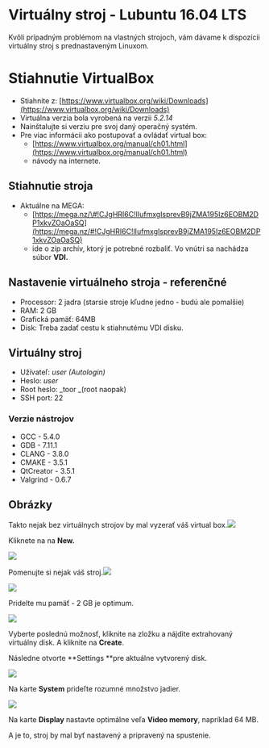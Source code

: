# Virtuálny stroj - Lubuntu 16.04 LTS

Kvôli prípadným problémom na vlastných strojoch, vám dávame k dispozícii virtuálny stroj s prednastaveným Linuxom.

# Stiahnutie VirtualBox

* Stiahnite z: [https://www.virtualbox.org/wiki/Downloads](https://www.virtualbox.org/wiki/Downloads)
* Virtuálna verzia bola vyrobená na verzii _5.2.14_
* Nainštalujte si verziu pre svoj daný operačný systém.
* Pre viac informácii ako postupovať a ovládať virtual box:
  * [https://www.virtualbox.org/manual/ch01.html](https://www.virtualbox.org/manual/ch01.html)
  * návody na internete.

## Stiahnutie stroja

* Aktuálne na MEGA: 
  * [https://mega.nz/\#!CJgHRI6C!lIufmxgIsprevB9jZMA195Iz6EOBM2DP1xkvZOaOaSQ](https://mega.nz/#!CJgHRI6C!lIufmxgIsprevB9jZMA195Iz6EOBM2DP1xkvZOaOaSQ)
  * ide o zip archív, ktorý je potrebné rozbaliť. Vo vnútri sa nachádza súbor **VDI.**

## Nastavenie virtuálneho stroja - referenčné

* Processor: 2 jadra \(starsie stroje kľudne jedno - budú ale pomalšie\)
* RAM: 2 GB
* Grafická pamäť: 64MB 
* Disk: Treba zadať cestu k stiahnutému VDI disku.

## Virtuálny stroj

* Užívateľ: _user \(Autologin\)_
* Heslo: _user_
* Root heslo: _toor _\(root naopak\)
* SSH port: 22

### Verzie nástrojov

* GCC - 5.4.0
* GDB - 7.11.1
* CLANG  - 3.8.0
* CMAKE - 3.5.1
* QtCreator - 3.5.1
* Valgrind - 0.6.7

## Obrázky

Takto nejak bez virtuálnych strojov by mal vyzerať váš virtual box.![](/images/virtual_machine/virtual_box_main_window.png)

Kliknete na na **New.**

![](/images/virtual_machine/NameOfTheMachine.png)

Pomenujte si nejak váš stroj.![](images/virtual_machine/MemorySize.png)

![](/images/virtual_machine/MemorySize.png)

Pridelte mu pamäť - 2 GB je optimum.

![](/images/virtual_machine/SelectVirtualDrive.png)

Vyberte poslednú možnosť, kliknite na zložku a nájdite extrahovaný virtuálny disk. A kliknite na **Create**.

Následne otvorte **Settings **pre aktuálne vytvorený disk.

![](/images/virtual_machine/SystemProc.png)

Na karte **System** prideľte rozumné množstvo jadier.

![](/images/virtual_machine/DisplayMemory.png)

Na karte **Display** nastavte optimálne veľa **Video memory**, napríklad 64 MB.

A je to, stroj by mal byť nastavený a pripravený na spustenie.

